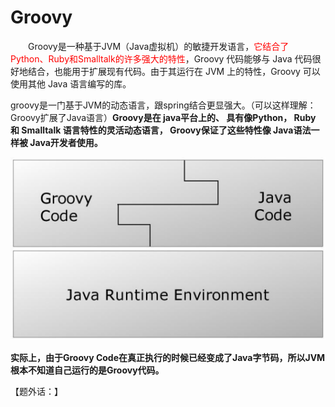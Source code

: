 # Groovy

&emsp;&emsp;Groovy是一种基于JVM（Java虚拟机）的敏捷开发语言，<font color=red>它结合了Python、Ruby和Smalltalk的许多强大的特性</font>，Groovy 代码能够与 Java 代码很好地结合，也能用于扩展现有代码。由于其运行在 JVM 上的特性，Groovy 可以使用其他 Java 语言编写的库。

groovy是一门基于JVM的动态语言，跟spring结合更显强大。（可以这样理解：Groovy扩展了Java语言）**Groovy是在 java平台上的、 具有像Python， Ruby 和 Smalltalk 语言特性的灵活动态语言， Groovy保证了这些特性像 Java语法一样被 Java开发者使用。**

![](./groovy/001.png)

**实际上，由于Groovy Code在真正执行的时候已经变成了Java字节码，所以JVM根本不知道自己运行的是Groovy代码。**

【题外话：】
  